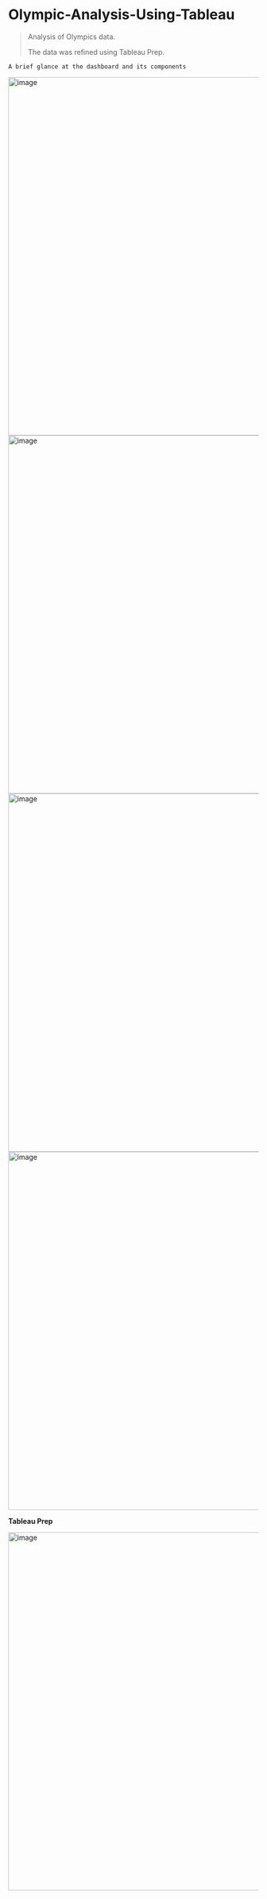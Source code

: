 # Olympic-Analysis-Using-Tableau
> Analysis of Olympics data.
> 
> The data was refined using Tableau Prep.

 `A brief glance at the dashboard and its components`
 
<img width="721" alt="image" src="https://github.com/Noor291/Olympic-Analysis-Using-Tableau/assets/78134535/aedb7542-2008-4cd2-884e-26afd66f62d4">


<img width="721" alt="image" src="https://github.com/Noor291/Olympic-Analysis-Using-Tableau/assets/78134535/3806d51c-861f-4b2b-8441-5a0e9190a896">


<img width="721" alt="image" src="https://github.com/Noor291/Olympic-Analysis-Using-Tableau/assets/78134535/7f219327-17b6-49d5-8988-7a4499208b1f">


<img width="721" alt="image" src="https://github.com/Noor291/Olympic-Analysis-Using-Tableau/assets/78134535/2c5f5374-72b0-42af-b35c-ecd320754d39">

**Tableau Prep**

<img width="721" alt="image" src="https://github.com/Noor291/Olympic-Analysis-Using-Tableau/assets/78134535/f32e58d6-5d03-40b1-bb8a-93f6afc2df9e">

